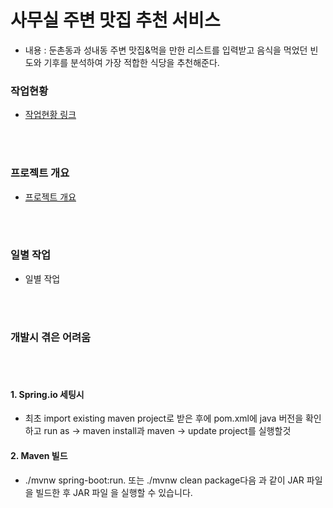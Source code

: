 # 사무실 주변 맛집 추천 서비스

- 내용 : 둔촌동과 성내동 주변 맛집&먹을 만한 리스트를 입력받고 음식을 먹었던 빈도와 기후를 분석하여 가장 적합한 식당을 추천해준다.


### 작업현황
   * [작업현황 링크](https://www.notion.so/936577a4bd8d4eac829c1c503295a77e)


<br>
<br>

### 프로젝트 개요
   * [프로젝트 개요](https://github.com/rlarudgkswkd/Foodies_Service/blob/master/info/%EA%B0%9C%EB%B0%9C_%EA%B0%9C%EC%9A%94.md)


<br>
<br>

### 일별 작업
   * 일별 작업


<br>
<br>

### 개발시 겪은 어려움

<br>
<br>

#### 1. Spring.io 세팅시
* 최초 import existing maven project로 받은 후에
        pom.xml에 java 버전을 확인하고 run as -> maven install과 
        maven -> update project를 실행할것
      
#### 2. Maven 빌드 
* ./mvnw spring-boot:run. 또는 ./mvnw clean package다음 과 같이 JAR 파일을 빌드한 후 JAR 파일 을 실행할 수 있습니다.

